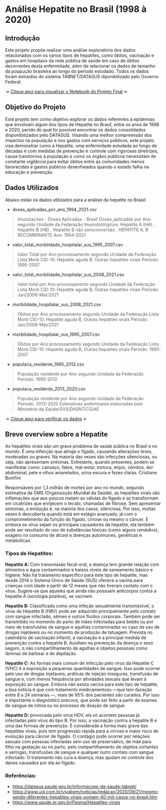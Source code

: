 
# Análise Hepatite no Brasil (1998 à 2020)


## Introdução
Este projeto propõe realizar uma análise exploratória dos dados relacionados com os vários tipos de hepatites, como óbitos, vacinação e gastos em hospitaos da rede pública de saúde em caso de óbitos decorrentes desta enfermidade, além de relacionar os dados de tamanho da poupução brasieira ao longo do período estudado. Todos os dados foram extraídos do sistema TABNET/DATASUS diponibilizado pelo Governo Federal.

-> [Clique aqui para visualizar o Notebook do Projeto Final](https://github.com/LucasAlbFar/analise_dados_hepatite_brasil/blob/main/notebooks/main.ipynb) <-

## Objetivo do Projeto
Este projeto tem como objetivo explorar os dados referentes à epidemias que envolvam algum dos tipos de Hepatite no Brasil, entre os anos de 1998 e 2020, perído do qual foi possível encontrar os dados consolidados disponibilizados pelo DATASUS. 
Visando uma melhor compreensão dos impactos na população e nos gastos com serviços públicos, este projeto visa demonstrar como a Hepatite, uma enfermidade estudada ao longo de décadas e com medidas de prevenção e controle com rigorosas diretrizes, causa transtornos à população e como os órgãos públicos necessitam de constante vigilância para evitar óbitos entre as comunidades menos favorecidas e gastos públicos desenfreados quando o estado falha na educação e prevenção.

## Dados Utilizados
Abaixo estão os dados utilizados para a análise da hepatite no Brasil:

* doses_aplicadas_por_ano_1994_2021.csv
>Imunizações - Doses Aplicadas - Brasil
Doses_aplicadas por Ano segundo Unidade da Federação
Imunobiológicos: Hepatite A (HA) , Hepatite B (HB) , Hepatite B não soroconversão , HEPATITE A, B RECOMBINANTE
Ano: 1994-2021

* valor_total_morbilidade_hospitalar_sus_1995_2007.csv
>Valor Total por Ano processamento segundo Unidade da Federação
Lista Morb CID-10: Hepatite aguda B, Outras hepatites virais
Período: 1995-2007

* valor_total_morbilidade_hospitalar_sus_2008_2021.csv
>Valor total por Ano processamento segundo Unidade da Federação
Lista Morb CID-10: Hepatite aguda B, Outras hepatites virais
Período: Jan/2008-Mar/2021

* morbilidade_hospitalar_sus_2008_2021.csv
>Óbitos por Ano processamento segundo Unidade da Federação
Lista Morb CID-10: Hepatite aguda B, Outras hepatites virais
Período: Jan/2008-Mar/2021

* morbilidade_hospitalar_sus_1995_2007.csv
>Óbitos por Ano processamento segundo Unidade da Federação
Lista Morb CID-10: Hepatite aguda B, Outras hepatites virais
Período: 1995-2007

* populaca_residente_1995_2012.csv
>População residente por Ano segundo Unidade da Federação
Período: 1995-2012

* populaca_residente_2013_2020.csv
>População residente por Ano segundo Unidade da Federação
Período: 2013-2020
Estimativas preliminares elaboradas pelo Ministério da Saúde/SVS/DASNT/CGIAE

-> [Clique aqui para verificar os dados](https://github.com/LucasAlbFar/analise_dados_hepatite_brasil/tree/main/dados) <-


## Breve overview sobre a Hepatite
As hepatites virais são um grave problema de saúde pública no Brasil e no mundo. É uma infecção que atinge o fígado, causando alterações leves, moderadas ou graves. Na maioria das vezes são infecções silenciosas, ou seja, não apresentam sintomas. Entretanto, quando presentes, podem se manifestar como: cansaço, febre, mal-estar, tontura, enjoo, vômitos, dor abdominal, pele e olhos amarelados, urina escura e fezes claras.
Cristiane Bomfim

Responsáveis por 1,3 milhão de mortes por ano no mundo, segundo estimativa da OMS (Organização Mundial da Saúde), as hepatites virais são inflamações que aos poucos matam as células do fígado e as transformam em cicatrizes que enrijecem o tecido, chamadas de fibrose. Sem apresentar sintomas, a evolução é, na maioria dos casos, silenciosa. Por isso, muitas vezes é descoberta quando está em estágio avançado, já com o comprometimento da função do fígado, cirrose ou mesmo o câncer. E embora os vírus sejam os principais causadores da hepatite, ela também pode ser resultado do uso de substâncias tóxicas (como alguns remédios), exagero no consumo de álcool e doenças autoimunes, genéticas e metabólicas.

### Tipos de Hepatites:
<b> Hepatite A:</b>
Com transmissão fecal-oral, a doença tem grande relação com alimentos e água contaminados e baixos níveis de saneamento básico e higiene. Não há tratamento específico para este tipo de hepatite, mas desde 2014 o Sistema Único de Saúde (SUS) oferece a vacina para crianças com idade a partir de 12 meses que não tiveram contato com o vírus. Sugere-se que aqueles que ainda não possuam anticorpos contra a hepatite A (sorologia positiva), se vacinem.

<b> Hepatite B:</b>
Classificada como uma infeção sexualmente transmissível, o vírus da Hepatite B (HBV) pode ser adquirido principalmente pelo contato com sangue infectado, sêmen e outros fluidos corporais. Também pode ser transmitido no momento do parto de mães infectadas para bebês ou por meio de transfusões de sangue e agulhas contaminadas no caso de uso de drogas injetáveis ou no momento de produção de tatuagem. Prevista no calendário de vacinação infantil, a vacinação é a principal medida de prevenção contra a hepatite B. Auxiliam na prevenção da doença o sexo seguro, o não compartilhamento de agulhas e objetos pessoais como lâminas de barbear e de depilação.

<b> Hepatite C:</b>
As formas mais comum de infecção pelo vírus da Hepatite C (VHC) é a exposição a pequenas quantidades de sangue. Isso pode ocorrer pelo uso de drogas injetáveis, práticas de injeção inseguras, transfusão de sangue e, com menos frequência por atividades sexuais que levam à exposição ao sangue. Embora não exista vacina para este tipo de hepatite, a boa notícia é que com tratamento medicamentoso —que tem duração entre 8 a 24 semanas —, mais de 95% dos pacientes são curados. Por isso é importante o diagnóstico precoce, que pode ser feito a partir de exames de sangue de rotina ou no processo de doação de sangue.

<b> Hepatite D:</b>
provocada pelo vírus HDV, ela só acomete pessoas já infectadas pelo vírus do tipo B. Por isso, a vacinação contra a hepatite B é uma das formas de prevenção. É considerada a forma mais grave das hepatites virais, pois tem progressão rápida para a cirrose e maior risco de evolução para câncer de fígado. O contágio pode ocorrer por relações sexuais com pessoas infectadas sem uso de preservativo, de mãe para filho na gestação ou no parto, pelo compartilhamento de objetos cortantes e seringas, transfusões de sangue e qualquer outro contato com sangue infectado. O tratamento não cura a doença, mas ajudam no controle dos danos causados por ela ao fígado.

### Referências:
- https://datasus.saude.gov.br/informacoes-de-saude-tabnet/
- https://www.uol.com.br/vivabem/noticias/redacao/2020/09/21/mesmo-sendo-diferentes-hepatites-virais-somam-40-mil-casos-no-brasil.htm
- https://www.saude.pr.gov.br/Pagina/Hepatites-virais
